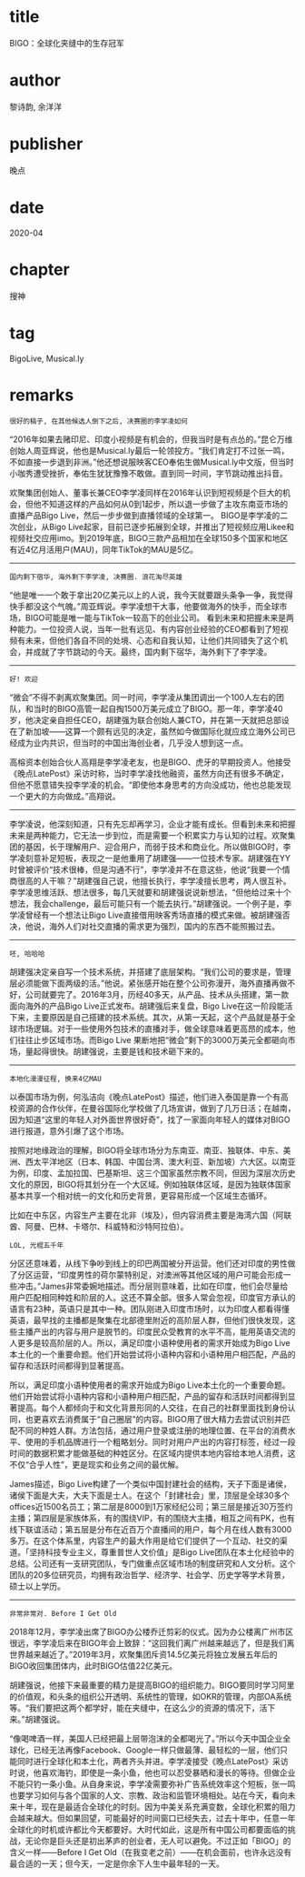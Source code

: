# title
BIGO：全球化夹缝中的生存冠军

# author
黎诗韵, 余洋洋

# publisher
晚点

# date
2020-04

# chapter
搜神

# tag
BigoLive, Musical.ly

# remarks
`很好的稿子, 在其他候选人倒下之后, 决赛圈的李学凌如何`

“2016年如果去赌印尼、印度小视频是有机会的，但我当时是有点怂的。”昆仑万维创始人周亚辉说，他也是Musical.ly最后一轮领投方。“我们肯定打不过张一鸣，不如直接一步退到非洲。”他还想说服映客CEO奉佑生做Musical.ly中文版，但当时小咖秀遭受挫折，奉佑生犹犹豫豫不敢做。直到同一时间，字节跳动推出抖音。

欢聚集团创始人、董事长兼CEO李学凌同样在2016年认识到短视频是个巨大的机会，但他不知道这样的产品如何从0到1起步，所以退一步做了主攻东南亚市场的直播产品Bigo Live，然后一步步做到直播领域的全球第一。 BIGO是李学凌的二次创业，从Bigo Live起家，目前已逐步拓展到全球，并推出了短视频应用Likee和视频社交应用imo。到2019年底，BIGO三款产品相加在全球150多个国家和地区有近4亿月活用户(MAU)，同年TikTok的MAU是5亿。

---

`国内剩下宿华, 海外剩下李学凌, 决赛圈. 浪花淘尽英雄`

“他是唯一一个敢于拿出20亿美元以上的人说，我今天就要跟头条争一争，我觉得快手都没这个气魄。”周亚辉说。李学凌想干大事，他要做海外的快手，而全球市场，BIGO可能是唯一能与TikTok一较高下的创业公司。 看到未来和把握未来是两种能力。一位投资人说，当年一批有远见、有内容创业经验的CEO都看到了短视频有未来，但他们各自不同的处境、心态和自我认知，让他们共同错失了这个机会，并成就了字节跳动的今天。最终，国内剩下宿华，海外剩下了李学凌。

---

`好! 欢迎`

“微会”不得不剥离欢聚集团。同一时间，李学凌从集团调出一个100人左右的团队，和当时的BIGO高管一起自掏1500万美元成立了BIGO。那一年，李学凌40岁，他决定亲自担任CEO，胡建强为联合创始人兼CTO，并在第一天就把总部设在了新加坡——这算一个颇有远见的决定，虽然如今做国际化就应成立海外公司已经成为业内共识，但当时的中国出海创业者，几乎没人想到这一点。

高榕资本创始合伙人高翔是李学凌老友，也是BIGO、虎牙的早期投资人。他接受《晚点LatePost》采访时称，当时李学凌找他融资，虽然方向还有很多不确定，但他不愿意错失投李学凌的机会。“即使他本身思考的方向没成功，他也总能发现一个更大的方向做成。”高翔说。

---

李学凌说，他深刻知道，只有先忘却再学习，企业才能有成长。但看到未来和把握未来是两种能力，它无法一步到位，而是需要一个积累实力与认知的过程。欢聚集团的基因，长于理解用户、迎合用户，而弱于技术和商业化。所以做BIGO时，李学凌刻意补足短板，表现之一是他重用了胡建强——一位技术专家。胡建强在YY时曾被评价“技术很棒，但是沟通不行”，李学凌并不在意这些，他说“我要一个情商很高的人干嘛？”胡建强自己说，他擅长执行，李学凌擅长思考，两人很互补。李学凌思维活跃、想法很多，每几天就要和胡建强说说新想法，“但他给过来十个想法，我会challenge，最后可能只有一个能去执行。”胡建强说。一个例子是，李学凌曾经有一个想法让Bigo Live直接借用映客秀场直播的模式来做。被胡建强否决，他说，海外人们对社交直播的需求更为强烈，国内的东西不能照搬过去。

---

`呸, 哈哈哈`

胡建强决定亲自写一个技术系统，并搭建了底层架构。“我们公司的要求是，管理层必须能做下面两级的活。”他说。紧张感开始在整个公司弥漫开，海外直播再做不好，公司就要完了。2016年3月，历经40多天，从产品、技术从头搭建，第一款面向海外的产品Bigo Live正式发布。胡建强后来复盘，Bigo Live在这一阶段能活下来，主要原因是自己搭建的技术系统。其次，从第一天起，这个产品就是基于全球市场逻辑。对于一些使用外包技术的直播对手，做全球意味着更高昂的成本，他们往往止步区域市场。而Bigo Live 果断地把“微会”剩下的3000万美元全都砸向市场，量起得很快。胡建强说，主要是钱和技术砸下来的。

---

`本地化漫漫征程, 换来4亿MAU`

以泰国市场为例，何泓洁向《晚点LatePost》描述，他们进入泰国是靠一个有高校资源的合作伙伴，在曼谷国际化学校做了几场宣讲，做到了几万日活；在越南，因为知道“这里的年轻人对外面世界很好奇”，找了一家面向年轻人的媒体对BIGO进行报道，意外引爆了这个市场。

按照对地缘政治的理解，BIGO将全球市场分为东南亚、南亚、独联体、中东、美洲、西太平洋地区（日本、韩国、中国台湾、澳大利亚、新加坡）六大区。以南亚为例，印度、孟加拉国、巴基斯坦、这三个国家虽然宗教不同，但因为深层次历史文化的原因，BIGO将其划分在一个大区域。例如独联体区域，是因为独联体国家基本共享一个相对统一的文化和历史背景，更容易形成一个区域生态循环。

比如在中东区，内容生产主要在北非（埃及），但内容消费主要是海湾六国（阿联酋、阿曼、巴林、卡塔尔、科威特和沙特阿拉伯）。

`LOL, 光棍五千年`

分区还意味着，从线下争吵到线上的印巴两国被分开运营。他们还对印度的男性做了分区运营，“印度男性的荷尔蒙特别足，对澳洲等其他区域的用户可能会形成一些冲击。”James非常委婉地描述。而分层则意味着，比如在印度，他们会尽量给用户匹配相同种姓和阶层的人。这还不算全部。很多人常会忽视，印度官方承认的语言有23种，英语只是其中一种。团队刚进入印度市场时，以为印度人都看得懂英语，最早找的主播都是聚集在北部德里附近的高阶层人群，但他们很快发现，这些主播产出的内容与用户是脱节的。印度民众受教育的水平不高，能用英语交流的人更多是较高阶层的人。所以，满足印度小语种使用者的需求开始成为Bigo Live本土化的一个重要命题。他们开始尝试将小语种内容和小语种用户相匹配，产品的留存和活跃时间都得到显著提高。

所以，满足印度小语种使用者的需求开始成为Bigo Live本土化的一个重要命题。他们开始尝试将小语种内容和小语种用户相匹配，产品的留存和活跃时间都得到显著提高。每个人都倾向于和文化背景形同的人交往，在自己的社群里面找到身份认同，也更喜欢去消费属于“自己圈层”的内容。BIGO用了很大精力去尝试识别并匹配不同的种姓人群。方法包括，通过用户登录或注册的地理位置、在平台的消费水平、使用的手机品牌进行一个粗略划分。同时对用户产出的内容打标签，经过一段时间的数据积累才能做基础的种姓区分。在区域内提供本地内容给本地人消费，这不仅“合乎人性”，更是现实和业务之间的最优解。

James描述，Bigo Live构建了一个类似中国封建社会的结构，天子下面是诸侯，诸侯下面是大夫，大夫下面是士人。在这个「封建社会」里，顶层是全球30多个offices近1500名员工；第二层是8000到1万家经纪公司；第三层是接近30万签约主播；第四层是家族体系，有的围绕VIP，有的围绕大主播，相互之间有PK，也有线下联谊活动；第五层是分布在近百万个直播间的用户，每个月在线人数有3000多万。在这个体系里，内容生产的最大作用是给它们提供了一个互动、社交的渠道。「坚持科技专业主义，尊重普世人文价值」是Bigo Live团队在本土化经验中的总结。公司还有一支研究团队，专门做重点区域市场的制度研究和人文分析。这个团队的20多位研究员，均拥有政治哲学、经济学、社会学、历史学等学术背景，硕士以上学历。

---

`非常非常对. Before I Get Old`

2018年12月，李学凌出席了BIGO办公楼乔迁剪彩的仪式。因为办公楼离广州市区很远，李学凌后来在BIGO年会上致辞：“这回我们离广州越来越远了，但是我们离世界越来越近了。”2019年3月，欢聚集团斥资14.5亿美元将独立发展五年后的BIGO收回集团体内，此时BIGO估值22亿美元。

胡建强说，他接下来最重要的精力是提高BIGO的组织能力。BIGO要同时学习阿里的价值观，和头条的组织公开透明、系统性的管理，如OKR的管理，内部OA系统等。“我们要把这两个都学好，能在夹缝中，在这么少的资源的情况下，活下来。”胡建强说。

“像喝啤酒一样，美国人已经把最上层带泡沫的全都喝光了。”所以今天中国企业全球化，已经无法再像Facebook、Google一样只做最薄、最轻松的一层，他们只能同时进行全球化和本土化，两者齐头并进。李学凌接受《晚点LatePost》采访时说，他喜欢海钓，即使是一条小鱼，他也可以忍受暴晒和漫长的等待。但做企业不能只钓一条小鱼。从自身来说，李学凌需要弥补广告系统效率这个短板，张一鸣也要学习如何与各个国家的人文、宗教、政治和监管环境相处。站在今天，看向未来十年，现在是最适合全球化的时刻。因为中美关系充满变数，全球化积累的阻力会越来越大。但如果回望，可能最好的时间窗口已经失去，过去十年中，任意一年全球化的时机或许都比今天都要好。大时代如此，这是所有中国公司都要面临的挑战，无论你是巨头还是初出茅庐的创业者，无人可以避免。不过正如「BIGO」的含义一样——Before I Get Old（在我变老之前）——在机会面前，也许永远没有最合适的一天；但今天，一定是你余下人生中最年轻的一天。
